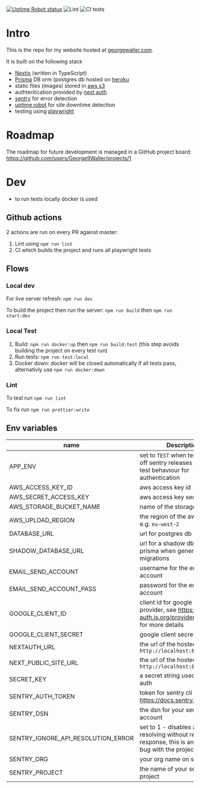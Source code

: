 [![Uptime Robot status](https://img.shields.io/uptimerobot/status/m779426128-6b6e81ed8dc987db17d4cad2.svg)](https://stats.uptimerobot.com/V9mM0t28rR)
![Lint](https://github.com/George9Waller/personal-website/actions/workflows/lint.yml/badge.svg)
![CI tests](https://github.com/George9Waller/personal-website/actions/workflows/ci.yml/badge.svg)

# Intro
This is the repo for my website hosted at [georgewaller.com](https://georgewaller.com).

It is built on the following stack
- [Nextjs](https://nextjs.org/) (written in TypeScript)
- [Prisma](https://www.prisma.io/) DB orm (postgres db hosted on [heroku](https://www.heroku.com/home)
- static files (images) stored in [aws s3](https://aws.amazon.com/s3/)
- authtentication provided by [next auth](https://next-auth.js.org/)
- [sentry](https://sentry.io/welcome/) for error detection
- [uptime robot](https://uptimerobot.com/) for site downtime detection
- testing using [playwright](https://playwright.dev/)

# Roadmap
The roadmap for future development is managed in a GitHub project board: https://github.com/users/George9Waller/projects/1

# Dev
- to run tests locally docker is used

## Github actions
2 actions are run on every PR against master:
1. Lint using `npm run lint`
2. CI which builds the project and runs all playwright tests

## Flows
### Local dev
For live server refresh: `npm run dev`

To build the project then run the server: `npm run build` then `npm run start:dev`

### Local Test
1. Build: `npm run docker:up` then `npm run build:test` (this step avoids building the project on every test run)
2. Run tests: `npm run test:local`
3. Docker down: docker will be closed automatically if all tests pass, alternativly use `npm run docker:down`

### Lint
To test run `npm run lint`

To fix run `npm run prettier:write`


## Env variables
| name | Description |
|--------|-------------|
| APP_ENV | set to `TEST` when testing to turn off sentry releases and enable test behaviour for authentication |
| AWS_ACCESS_KEY_ID | aws access key id |
| AWS_SECRET_ACCESS_KEY | aws access key secret |
| AWS_STORAGE_BUCKET_NAME | name of the storage bucket |
| AWS_UPLOAD_REGION | the region of the aws bucket e.g. `eu-west-2` |
| DATABASE_URL | url for postgres db |
| SHADOW_DATABASE_URL | url for a shadow db used by prisma when generating migrations |
| EMAIL_SEND_ACCOUNT | username for the email send account |
| EMAIL_SEND_ACCOUNT_PASS | password for the email send account |
| GOOGLE_CLIENT_ID | client id for google auth provider, see https://next-auth.js.org/providers/google for more details |
| GOOGLE_CLIENT_SECRET | google client secret |
| NEXTAUTH_URL | the url of the hosted site e.g. `http://localhost:8080` |
| NEXT_PUBLIC_SITE_URL | the url of the hosted site e.g. `http://localhost:8080` |
| SECRET_KEY | a secret string used for next auth |
| SENTRY_AUTH_TOKEN | token for sentry cli auth https://docs.sentry.io/api/auth/ |
| SENTRY_DSN | the dsn for your sentry account |
| SENTRY_IGNORE_API_RESOLUTION_ERROR | set to 1 - disables api resolving without returning a response, this is an existing bug with the project |
| SENTRY_ORG | your org name on sentry |
| SENTRY_PROJECT | the name of your sentry project |

